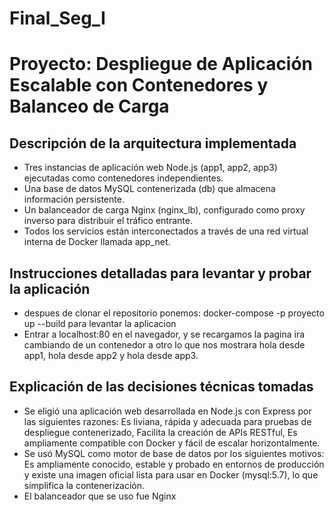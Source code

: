 # Final_Seg_I
# Proyecto: Despliegue de Aplicación Escalable con Contenedores y Balanceo de Carga

## Descripción de la arquitectura implementada
- Tres instancias de aplicación web Node.js (app1, app2, app3) ejecutadas como contenedores independientes. 
- Una base de datos MySQL contenerizada (db) que almacena información persistente.
- Un balanceador de carga Nginx (nginx_lb), configurado como proxy inverso para distribuir el tráfico entrante.
- Todos los servicios están interconectados a través de una red virtual interna de Docker llamada app_net.

## Instrucciones detalladas para levantar y probar la aplicación

- despues de clonar el repositorio ponemos: docker-compose -p proyecto up --build para levantar la aplicacion
- Entrar a localhost:80 en el navegador, y se recargamos la pagina ira cambiando de un contenedor a otro lo que nos mostrara hola desde app1, hola desde app2 y hola desde app3.

##  Explicación de las decisiones técnicas tomadas
- Se eligió una aplicación web desarrollada en Node.js con Express por las siguientes razones: Es liviana, rápida y adecuada para pruebas de despliegue contenerizado, Facilita la creación de APIs RESTful, Es ampliamente compatible con Docker y fácil de escalar horizontalmente.
- Se usó MySQL como motor de base de datos por los siguientes motivos: Es ampliamente conocido, estable y probado en entornos de producción y existe una imagen oficial lista para usar en Docker (mysql:5.7), lo que simplifica la contenerización.
- El balanceador que se uso fue Nginx


